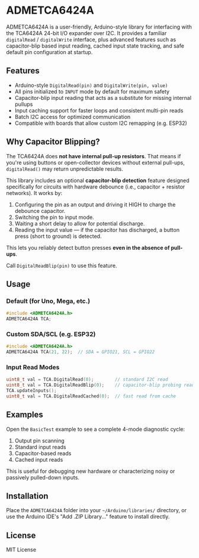 # ADMETCA6424A

ADMETCA6424A is a user-friendly, Arduino-style library for interfacing with the TCA6424A 24-bit I/O expander over I2C. It provides a familiar `digitalRead` / `digitalWrite` interface, plus advanced features such as capacitor-blip based input reading, cached input state tracking, and safe default pin configuration at startup.

## Features

- Arduino-style `DigitalRead(pin)` and `DigitalWrite(pin, value)`
- All pins initialized to `INPUT` mode by default for maximum safety
- Capacitor-blip input reading that acts as a substitute for missing internal pullups
- Input caching support for faster loops and consistent multi-pin reads
- Batch I2C access for optimized communication
- Compatible with boards that allow custom I2C remapping (e.g. ESP32)

## Why Capacitor Blipping?

The TCA6424A does **not have internal pull-up resistors**. That means if you're using buttons or open-collector devices without external pull-ups, `digitalRead()` may return unpredictable results.

This library includes an optional **capacitor-blip detection** feature designed specifically for circuits with hardware debounce (i.e., capacitor + resistor networks). It works by:

1. Configuring the pin as an output and driving it HIGH to charge the debounce capacitor.
2. Switching the pin to input mode.
3. Waiting a short delay to allow for potential discharge.
4. Reading the input value — if the capacitor has discharged, a button press (short to ground) is detected.

This lets you reliably detect button presses **even in the absence of pull-ups**.

Call `DigitalReadBlip(pin)` to use this feature.

## Usage

### Default (for Uno, Mega, etc.)

```cpp
#include <ADMETCA6424A.h>
ADMETCA6424A TCA;
```

### Custom SDA/SCL (e.g. ESP32)

```cpp
#include <ADMETCA6424A.h>
ADMETCA6424A TCA(21, 22);  // SDA = GPIO21, SCL = GPIO22
```

### Input Read Modes

```cpp
uint8_t val = TCA.DigitalRead(0);        // standard I2C read
uint8_t val = TCA.DigitalReadBlip(0);    // capacitor-blip probing read
TCA.updateInputs();
uint8_t val = TCA.DigitalReadCached(0);  // fast read from cache
```

## Examples

Open the `BasicTest` example to see a complete 4-mode diagnostic cycle:
1. Output pin scanning
2. Standard input reads
3. Capacitor-based reads
4. Cached input reads

This is useful for debugging new hardware or characterizing noisy or passively pulled-down inputs.

## Installation

Place the `ADMETCA6424A` folder into your `~/Arduino/libraries/` directory, or use the Arduino IDE's "Add .ZIP Library..." feature to install directly.

## License

MIT License

